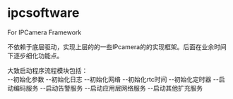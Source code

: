 # ipcsoftware
For IPCamera Framework

不依赖于底层驱动，实现上层的的一些IPcamera的的实现框架。后面在业余时间下逐步细化功能点。
  
 大致启动程序流程模块包括：                            
    --初始化参数
    --初始化日志
    --初始化网络
    --初始化rtc时间
    --初始化定时器
    --启动编码服务
    --启动告警服务
    --启动应用层网络服务
    --启动其他扩充服务
